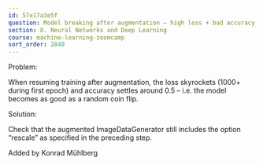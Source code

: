 ```yaml
---
id: 57e17a3e5f
question: Model breaking after augmentation – high loss + bad accuracy
section: 8. Neural Networks and Deep Learning
course: machine-learning-zoomcamp
sort_order: 2840
---
```


Problem:

When resuming training after augmentation, the loss skyrockets (1000+ during first epoch) and accuracy settles around 0.5 – i.e. the model becomes as good as a random coin flip.

Solution:

Check that the augmented ImageDataGenerator still includes the option “rescale” as specified in the preceding step.

Added by Konrad Mühlberg

